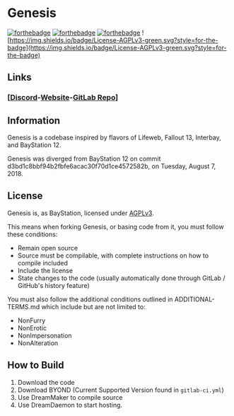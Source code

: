 # Genesis
[![forthebadge](https://forthebadge.com/images/badges/check-it-out.svg)](https://forthebadge.com)
[![forthebadge](https://forthebadge.com/images/badges/fuck-it-ship-it.svg)](https://forthebadge.com)
[![forthebadge](https://forthebadge.com/images/badges/powered-by-electricity.svg)](https://forthebadge.com)
![https://img.shields.io/badge/License-AGPLv3-green.svg?style=for-the-badge](https://img.shields.io/badge/License-AGPLv3-green.svg?style=for-the-badge)

## Links
### \[[Discord](https://discord.gg/G38du8G)-[Website](http://genesis-game.ga)-[GitLab Repo](https://gitlab.com/CthulhuOnIce/Genesis)\]

## Information
Genesis is a codebase inspired by flavors of Lifeweb, Fallout 13, Interbay, and BayStation 12.

Genesis was diverged from BayStation 12 on commit d3bd1c8bbf94b2fbfe6acac30f70d1ce4572582b, on Tuesday, August 7, 2018.

## License
Genesis is, as BayStation, licensed under [AGPLv3](https://tldrlegal.com/license/gnu-affero-general-public-license-v3-(agpl-3.0)).

This means when forking Genesis, or basing code from it, you must follow these conditions:

- Remain open source
- Source must be compilable, with complete instructions on how to compile included
- Include the license
- State changes to the code (usually automatically done through GitLab / GitHub's history feature)

You must also follow the additional conditions outlined in ADDITIONAL-TERMS.md which include but are not limited to:

- NonFurry
- NonErotic
- NonImpersonation
- NonAlteration

## How to Build
1. Download the code
2. Download BYOND (Current Supported Version found in `gitlab-ci.yml`)
3. Use DreamMaker to compile source
4. Use DreamDaemon to start hosting.
